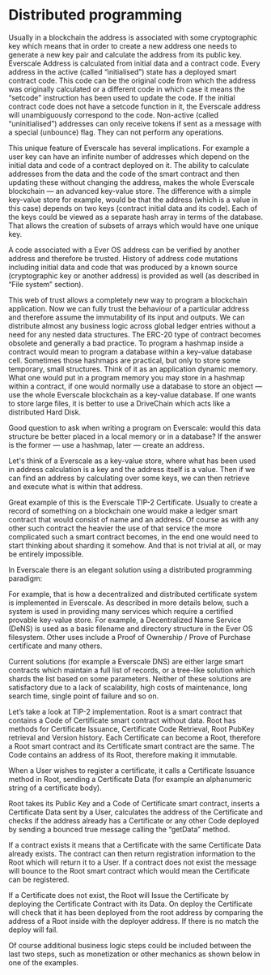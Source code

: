 # Distributed programming



Usually in a blockchain the address is associated with some cryptographic key which means that in order to create a new address one needs to generate a new key pair and calculate the address from its public key. Everscale Address is calculated from initial data and a contract code. Every address in the active (called “initialised”) state has a deployed smart contract code. This code can be the original code from which the address was originally calculated or a different code in which case it means the “setcode” instruction has been used to update the code. If the initial contract code does not have a setcode function in it, the Everscale address will unambiguously correspond to the code. Non-active (called “uninitialised”) addresses can only receive tokens if sent as a message with a special (unbounce) flag. They can not perform any operations.&#x20;

This unique feature of Everscale has several implications. For example a user key can have an infinite number of addresses which depend on the initial data and code of a contract deployed on it. The ability to calculate addresses from the data and the code of the smart contract and then updating these without changing the address, makes the whole Everscale blockchain — an advanced key-value store. The difference with a simple key-value store for example, would be that the address (which is a value in this case) depends on two keys (contract initial data and its code). Each of the keys could be viewed as a separate hash array in terms of the database. That allows the creation of subsets of arrays which would have one unique key. &#x20;

A code associated with a Ever OS address can be verified by another address and therefore be trusted. History of address code mutations including initial data and code that was produced by a known source (cryptographic key or another address) is provided as well (as described in “File system” section).

This web of trust allows a completely new way to program a blockchain application. Now we can fully trust the behaviour of a particular address and therefore assume the immutability of its input and outputs. We can distribute almost any business logic across global ledger entries without a need for any nested data structures. The ERC-20 type of contract becomes obsolete and generally a bad practice. To program a hashmap inside a contract would mean to program a database within a key-value database cell. Sometimes those hashmaps are practical, but only to store some temporary, small structures. Think of it as an application dynamic memory. What one would put in a program memory you may store in a hashmap within a contract, if one would normally use a database to store an object — use the whole Everscale blockchain as a key-value database. If one wants to store large files, it is better to use a DriveChain which acts like a distributed Hard Disk.

Good question to ask when writing a program on Everscale: would this data structure be better placed in a local memory or in a database? If the answer is the former — use a hashmap, later — create an address.

Let's think of a Everscale as a key-value store, where what has been used in address calculation is a key and the address itself is a value. Then if we can find an address by calculating over some keys, we can then retrieve and execute what is within that address.

Great example of this is the Everscale TIP-2 Certificate. Usually to create a record of something on a blockchain one would make a ledger smart contract that would consist of name and an address. Of course as with any other such contract the heavier the use of that service the more complicated such a smart contract becomes, in the end one would need to start thinking about sharding it somehow. And that is not trivial at all, or may be entirely impossible.

In Everscale there is an elegant solution using a distributed programming paradigm:

For example, that is how a decentralized and distributed certificate system is implemented in Everscale. As described in more details below, such a system is used in providing many services which require a certified provable key-value store. For example, a Decentralized Name Service (DeNS) is used as a basic filename and directory structure in the Ever OS filesystem. Other uses include a Proof of Ownership / Prove of Purchase certificate and many others.

Current solutions (for example a Everscale DNS) are either large smart contracts which maintain a full list of records, or a tree-like solution which shards the list based on some parameters. Neither of these solutions are satisfactory due to a lack of scalability, high costs of maintenance, long search time, single point of failure and so on.

Let’s take a look at TIP-2 implementation. Root is a smart contract that contains a Code of Certificate smart contract without data. Root has methods for Certificate Issuance, Certificate Code Retrieval, Root PubKey retrieval and Version history. Each Certificate can become a Root, therefore a Root smart contract and its Certificate smart contract are the same. The Code contains an address of its Root, therefore making it immutable.

When a User wishes to register a certificate, it calls a Certificate Issuance method in Root, sending a Certificate Data (for example an alphanumeric string of a certificate body).

Root takes its Public Key and a Code of Certificate smart contract, inserts a Certificate Data sent by a User, calculates the address of the Certificate and checks if the address already has a Certificate or any other Code deployed by sending a bounced true message calling the “getData” method.

If a contract exists it means that a Certificate with the same Certificate Data already exists. The contract can then return registration information to the Root which will return it to a User. If a contract does not exist the message will bounce to the Root smart contract which would mean the Certificate can be registered.

If a Certificate does not exist, the Root will Issue the Certificate by deploying the Certificate Contract with its Data. On deploy the Certificate will check that it has been deployed from the root address by comparing the address of a Root inside with the deployer address. If there is no match the deploy will fail.

Of course additional business logic steps could be included between the last two steps, such as monetization or other mechanics as shown below in one of the examples.
